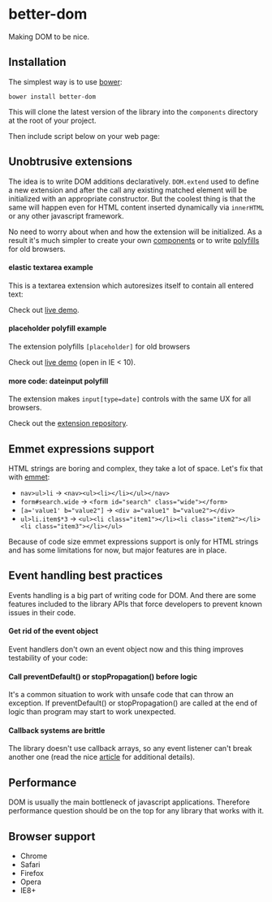 better-dom 
==========
Making DOM to be nice.

## Installation
The simplest way is to use [bower](http://bower.io/):

    bower install better-dom

This will clone the latest version of the library into the `components` directory at the root of your project.

Then include script below on your web page:



## Unobtrusive extensions
The idea is to write DOM additions declaratively. `DOM.extend` used to define a new extension and after the call any existing matched element will be initialized with an appropriate constructor. But the coolest thing is that the same will happen even for HTML content inserted dynamically via `innerHTML` or any other javascript framework.

No need to worry about when and how the extension will be initialized. As a result it's much simpler to create your own [components](#elastic-textarea) or to write [polyfills](#placeholder-polyfill) for old browsers.

#### elastic textarea example
This is a textarea extension which autoresizes itself to contain all entered text:


Check out [live demo](http://chemerisuk.github.io/better-elastic-textarea/).

#### placeholder polyfill example
The extension polyfills `[placeholder]` for old browsers

Check out [live demo](http://chemerisuk.github.io/better-placeholder-polyfill/) (open in IE < 10).

#### more code: dateinput polyfill
The extension makes `input[type=date]` controls with the same UX for all browsers.

Check out the [extension repository](https://github.com/chemerisuk/better-dateinput-polyfill).

## Emmet expressions support
HTML strings are boring and complex, they take a lot of space. Let's fix that with [emmet](http://emmet.io/):

* `nav>ul>li` -> `<nav><ul><li></li></ul></nav>`
* `form#search.wide` -> `<form id="search" class="wide"></form>`
* `[a='value1' b="value2"]` -> `<div a="value1" b="value2"></div>`
* `ul>li.item$*3` -> `<ul><li class="item1"></li><li class="item2"></li><li class="item3"></li></ul>`

Because of code size emmet expressions support is only for HTML strings and has some limitations for now, but major features are in place.


## Event handling best practices
Events handling is a big part of writing code for DOM. And there are some features included to the library APIs that force developers to prevent known issues in their code.

#### Get rid of the event object
Event handlers don't own an event object now and this thing improves testability of your code:



#### Call preventDefault() or stopPropagation() before logic
It's a common situation to work with unsafe code that can throw an exception. If preventDefault() or stopPropagation() are called at the end of logic than program may start to work unexpected.



#### Callback systems are brittle
The library doesn't use callback arrays, so any event listener can't break another one (read the nice [article](http://dean.edwards.name/weblog/2009/03/callbacks-vs-events/) for additional details).



## Performance
DOM is usually the main bottleneck of javascript applications. Therefore performance question should be on the top for any library that works with it.

## Browser support
* Chrome
* Safari
* Firefox
* Opera
* IE8+
